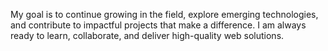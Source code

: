 My goal is to continue growing in the field, explore emerging technologies, and contribute to impactful projects that make a difference. I am always ready to learn, collaborate, and deliver high-quality web solutions.
